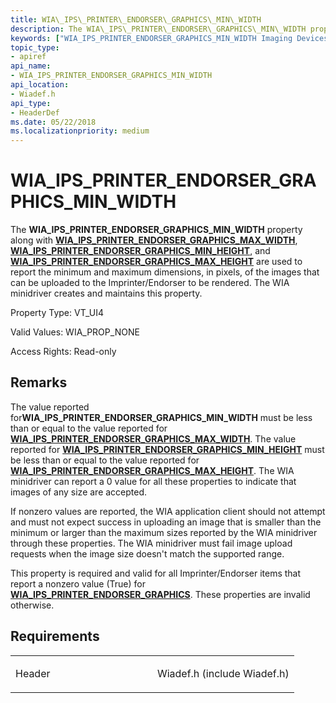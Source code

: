 ```yaml
---
title: WIA\_IPS\_PRINTER\_ENDORSER\_GRAPHICS\_MIN\_WIDTH
description: The WIA\_IPS\_PRINTER\_ENDORSER\_GRAPHICS\_MIN\_WIDTH property along with WIA\_IPS\_PRINTER\_ENDORSER\_GRAPHICS\_MAX\_WIDTH, WIA\_IPS\_PRINTER\_ENDORSER\_GRAPHICS\_MIN\_HEIGHT, and WIA\_IPS\_PRINTER\_ENDORSER\_GRAPHICS\_MAX\_HEIGHT are used to report the minimum and maximum dimensions, in pixels, of the images that can be uploaded to the Imprinter/Endorser to be rendered. The WIA minidriver creates and maintains this property.
keywords: ["WIA_IPS_PRINTER_ENDORSER_GRAPHICS_MIN_WIDTH Imaging Devices"]
topic_type:
- apiref
api_name:
- WIA_IPS_PRINTER_ENDORSER_GRAPHICS_MIN_WIDTH
api_location:
- Wiadef.h
api_type:
- HeaderDef
ms.date: 05/22/2018
ms.localizationpriority: medium
---
```


# WIA\_IPS\_PRINTER\_ENDORSER\_GRAPHICS\_MIN\_WIDTH


The **WIA\_IPS\_PRINTER\_ENDORSER\_GRAPHICS\_MIN\_WIDTH** property along with [**WIA\_IPS\_PRINTER\_ENDORSER\_GRAPHICS\_MAX\_WIDTH**](wia-ips-printer-endorser-graphics-max-width.md), [**WIA\_IPS\_PRINTER\_ENDORSER\_GRAPHICS\_MIN\_HEIGHT**](wia-ips-printer-endorser-graphics-min-height.md), and [**WIA\_IPS\_PRINTER\_ENDORSER\_GRAPHICS\_MAX\_HEIGHT**](wia-ips-printer-endorser-graphics-max-height.md) are used to report the minimum and maximum dimensions, in pixels, of the images that can be uploaded to the Imprinter/Endorser to be rendered. The WIA minidriver creates and maintains this property.




Property Type: VT\_UI4

Valid Values: WIA\_PROP\_NONE

Access Rights: Read-only

## Remarks

The value reported for**WIA\_IPS\_PRINTER\_ENDORSER\_GRAPHICS\_MIN\_WIDTH** must be less than or equal to the value reported for [**WIA\_IPS\_PRINTER\_ENDORSER\_GRAPHICS\_MAX\_WIDTH**](wia-ips-printer-endorser-graphics-max-width.md). The value reported for [**WIA\_IPS\_PRINTER\_ENDORSER\_GRAPHICS\_MIN\_HEIGHT**](wia-ips-printer-endorser-graphics-min-height.md) must be less than or equal to the value reported for [**WIA\_IPS\_PRINTER\_ENDORSER\_GRAPHICS\_MAX\_HEIGHT**](wia-ips-printer-endorser-graphics-max-height.md). The WIA minidriver can report a 0 value for all these properties to indicate that images of any size are accepted.

If nonzero values are reported, the WIA application client should not attempt and must not expect success in uploading an image that is smaller than the minimum or larger than the maximum sizes reported by the WIA minidriver through these properties. The WIA minidriver must fail image upload requests when the image size doesn't match the supported range.

This property is required and valid for all Imprinter/Endorser items that report a nonzero value (True) for [**WIA\_IPS\_PRINTER\_ENDORSER\_GRAPHICS**](wia-ips-printer-endorser-graphics.md). These properties are invalid otherwise.

## Requirements

<table>
<colgroup>
<col width="50%" />
<col width="50%" />
</colgroup>
<tbody>
<tr class="odd">
<td><p>Header</p></td>
<td>Wiadef.h (include Wiadef.h)</td>
</tr>
</tbody>
</table>

 

 





